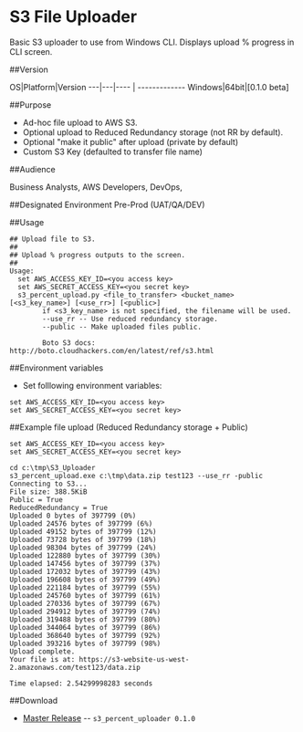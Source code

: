 # S3 File Uploader
Basic S3 uploader to use from Windows CLI.
Displays upload % progress in CLI screen.

##Version

OS|Platform|Version 
---|---|---- | -------------
Windows|64bit|[0.1.0 beta]

##Purpose

- Ad-hoc file upload to AWS S3.
- Optional upload to Reduced Redundancy storage (not RR by default).
- Optional "make it public" after upload (private by default)
- Custom S3 Key (defaulted to transfer file name)

##Audience

Business Analysts, AWS Developers, DevOps, 

##Designated Environment
Pre-Prod (UAT/QA/DEV)

##Usage

```
## Upload file to S3.
##
## Upload % progress outputs to the screen.
##
Usage:
  set AWS_ACCESS_KEY_ID=<you access key>
  set AWS_SECRET_ACCESS_KEY=<you secret key>
  s3_percent_upload.py <file_to_transfer> <bucket_name> [<s3_key_name>] [<use_rr>] [<public>]
        if <s3_key_name> is not specified, the filename will be used.
        --use_rr -- Use reduced redundancy storage.
        --public -- Make uploaded files public.

        Boto S3 docs: http://boto.cloudhackers.com/en/latest/ref/s3.html

```

##Environment variables

* Set folllowing environment variables:

```
set AWS_ACCESS_KEY_ID=<you access key>
set AWS_SECRET_ACCESS_KEY=<you secret key>
```

##Example file upload (Reduced Redundancy storage + Public)

```
set AWS_ACCESS_KEY_ID=<you access key>
set AWS_SECRET_ACCESS_KEY=<you secret key>
  
cd c:\tmp\S3_Uploader
s3_percent_upload.exe c:\tmp\data.zip test123 --use_rr -public
Connecting to S3...
File size: 388.5KiB
Public = True
ReducedRedundancy = True
Uploaded 0 bytes of 397799 (0%)
Uploaded 24576 bytes of 397799 (6%)
Uploaded 49152 bytes of 397799 (12%)
Uploaded 73728 bytes of 397799 (18%)
Uploaded 98304 bytes of 397799 (24%)
Uploaded 122880 bytes of 397799 (30%)
Uploaded 147456 bytes of 397799 (37%)
Uploaded 172032 bytes of 397799 (43%)
Uploaded 196608 bytes of 397799 (49%)
Uploaded 221184 bytes of 397799 (55%)
Uploaded 245760 bytes of 397799 (61%)
Uploaded 270336 bytes of 397799 (67%)
Uploaded 294912 bytes of 397799 (74%)
Uploaded 319488 bytes of 397799 (80%)
Uploaded 344064 bytes of 397799 (86%)
Uploaded 368640 bytes of 397799 (92%)
Uploaded 393216 bytes of 397799 (98%)
Upload complete.
Your file is at: https://s3-website-us-west-2.amazonaws.com/test123/data.zip

Time elapsed: 2.54299998283 seconds

```




##Download
* [Master Release](https://github.com/alexbuz/S3_File_Uploader/archive/master.zip) -- `s3_percent_uploader 0.1.0`
